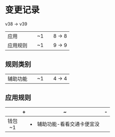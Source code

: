 # 变更记录

v38 -> v39

||||||
|-|:-:|:-:|:-:|:-:|
|应用||~1||8 -> 8|
|应用规则||~1||9 -> 9|

## 规则类别

||||||
|-|:-:|:-:|:-:|:-:|
|辅助功能||~1||4 -> 4|

## 应用规则

||+|~|-|
|:-:|-|-|-|
|钱包<br>~1||<li>辅助功能-看看交通卡便宜没||
